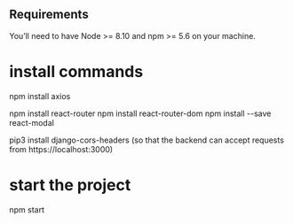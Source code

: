 ## Requirements
You’ll need to have Node >= 8.10 and npm >= 5.6 on your machine.

# install commands
npm install axios

npm install react-router
npm install react-router-dom
npm install --save react-modal

pip3 install django-cors-headers (so that the backend can accept requests from https://localhost:3000)

# start the project
npm start